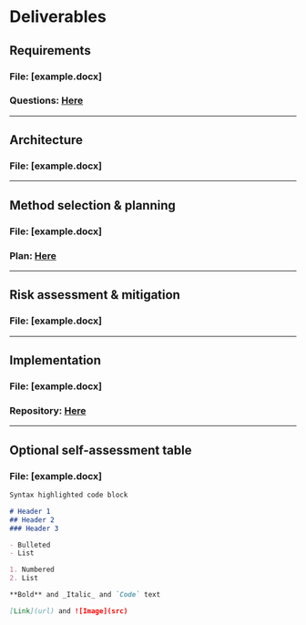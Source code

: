 # Deliverables

## Requirements

### File: [example.docx]
### Questions: [Here](https://docs.google.com/document/d/1K8ctMNHmA0QFwXYlLXaQmM2YWSM_RFjk9n0VZDvCyvI/edit)

<hr/>

## Architecture

### File: [example.docx]

<hr/>

## Method selection & planning

### File: [example.docx]
### Plan: [Here](https://docs.google.com/spreadsheets/d/1mw9rbE06QBHJ9krdqzoX1RuODPQSkrqjEupl5D4aKyo/edit#gid=0)

<hr/>

## Risk assessment & mitigation

### File: [example.docx]

<hr/>

## Implementation

### File: [example.docx]
### Repository: [Here](https://github.com/ENG1-Team-8/Dragon-Race)

<hr/>

## Optional self-assessment table

### File: [example.docx]

```markdown
Syntax highlighted code block

# Header 1
## Header 2
### Header 3

- Bulleted
- List

1. Numbered
2. List

**Bold** and _Italic_ and `Code` text

[Link](url) and ![Image](src)
```


